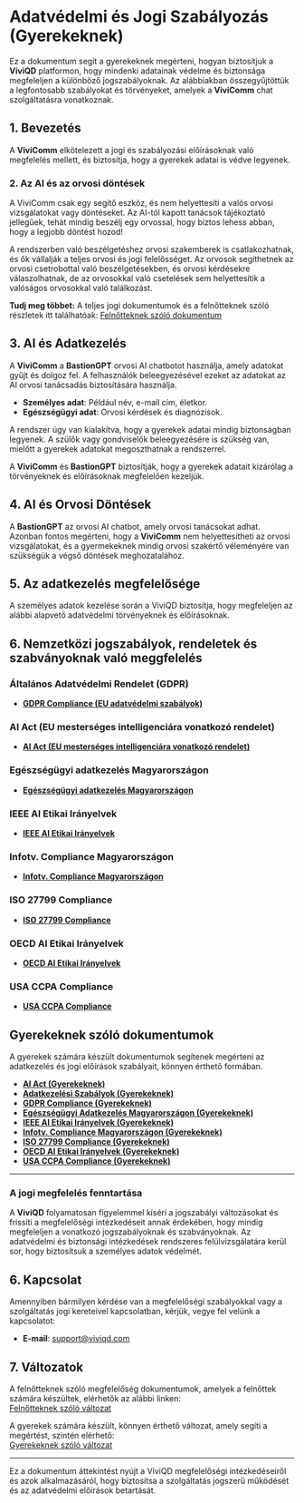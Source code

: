# Adatvédelmi és Jogi Szabályozás (Gyerekeknek)

Ez a dokumentum segít a gyerekeknek megérteni, hogyan biztosítjuk a **ViviQD** platformon, hogy mindenki adatainak védelme és biztonsága megfeleljen a különböző jogszabályoknak. Az alábbiakban összegyűjtöttük a legfontosabb szabályokat és törvényeket, amelyek a **ViviComm** chat szolgáltatásra vonatkoznak.

## 1. Bevezetés

A **ViviComm** elkötelezett a jogi és szabályozási előírásoknak való megfelelés mellett, és biztosítja, hogy a gyerekek adatai is védve legyenek.

### 2. Az AI és az orvosi döntések

A ViviComm csak egy segítő eszköz, és nem helyettesíti a valós orvosi vizsgálatokat vagy döntéseket. Az AI-tól kapott tanácsok tájékoztató jellegűek, tehát mindig beszélj egy orvossal, hogy biztos lehess abban, hogy a legjobb döntést hozod!

A rendszerben való beszélgetéshez orvosi szakemberek is csatlakozhatnak, és ők vállalják a teljes orvosi és jogi felelősséget. Az orvosok segíthetnek az orvosi csetrobottal való beszélgetésekben, és orvosi kérdésekre válaszolhatnak, de az orvosokkal való csetelések sem helyettesítik a valóságos orvosokkal való találkozást.

**Tudj meg többet:** A teljes jogi dokumentumok és a felnőtteknek szóló részletek itt találhatóak: [Felnőtteknek szóló dokumentum](../adult/index.md)

## 3. AI és Adatkezelés

A **ViviComm** a **BastionGPT** orvosi AI chatbotot használja, amely adatokat gyűjt és dolgoz fel. A felhasználók beleegyezésével ezeket az adatokat az AI orvosi tanácsadás biztosítására használja.

- **Személyes adat**: Például név, e-mail cím, életkor.
- **Egészségügyi adat**: Orvosi kérdések és diagnózisok.

A rendszer úgy van kialakítva, hogy a gyerekek adatai mindig biztonságban legyenek. A szülők vagy gondviselők beleegyezésére is szükség van, mielőtt a gyerekek adatokat megoszthatnak a rendszerrel.

A **ViviComm** és **BastionGPT** biztosítják, hogy a gyerekek adatait kizárólag a törvényeknek és előírásoknak megfelelően kezeljük.

## 4. AI és Orvosi Döntések

A **BastionGPT** az orvosi AI chatbot, amely orvosi tanácsokat adhat. Azonban fontos megérteni, hogy a **ViviComm** nem helyettesítheti az orvosi vizsgálatokat, és a gyermekeknek mindig orvosi szakértő véleményére van szükségük a végső döntések meghozatalához.

## 5. Az adatkezelés megfelelősége

A személyes adatok kezelése során a ViviQD biztosítja, hogy megfeleljen az alábbi alapvető adatvédelmi törvényeknek és előírásoknak.

## 6. Nemzetközi jogszabályok, rendeletek és szabványoknak való meggfelelés

### **Általános Adatvédelmi Rendelet (GDPR)**

- [**GDPR Compliance (EU adatvédelmi szabályok)**](../adult/gdpr-compliance.md)

### **AI Act (EU mesterséges intelligenciára vonatkozó rendelet)**

- [**AI Act (EU mesterséges intelligenciára vonatkozó rendelet)**](../adult/eu-ai-act.md)

### **Egészségügyi adatkezelés Magyarországon**

- [**Egészségügyi adatkezelés Magyarországon**](../adult/healthcare-compliance-hungary.md)

### **IEEE AI Etikai Irányelvek**

- [**IEEE AI Etikai Irányelvek**](../adult/ieee-ai-ethics.md)

### **Infotv. Compliance Magyarországon**

- [**Infotv. Compliance Magyarországon**](../adult/infotv-compliance-hungary.md)

### **ISO 27799 Compliance**

- [**ISO 27799 Compliance**](../adult/iso-27799-compliance.md)

### **OECD AI Etikai Irányelvek**

- [**OECD AI Etikai Irányelvek**](../adult/oecd-ai-ethics.md)

### **USA CCPA Compliance**

- [**USA CCPA Compliance**](../adult/usa-cpra-compliance.md)

## **Gyerekeknek szóló dokumentumok**

A gyerekek számára készült dokumentumok segítenek megérteni az adatkezelés és jogi előírások szabályait, könnyen érthető formában.

- [**AI Act (Gyerekeknek)**](./easy-ai-act.md)
- [**Adatkezelési Szabályok (Gyerekeknek)**](./easy-data-retention.md)
- [**GDPR Compliance (Gyerekeknek)**](./easy-gdpr-compliance.md)
- [**Egészségügyi Adatkezelés Magyarországon (Gyerekeknek)**](./easy-healthcare-compliance-hungary.md)
- [**IEEE AI Etikai Irányelvek (Gyerekeknek)**](./easy-ieee-ai-ethics.md)
- [**Infotv. Compliance Magyarországon (Gyerekeknek)**](./easy-infotv-compliance-hungary.md)
- [**ISO 27799 Compliance (Gyerekeknek)**](./easy-iso-27799-compliance.md)
- [**OECD AI Etikai Irányelvek (Gyerekeknek)**](./easy-oecd-ai-ethics.md)
- [**USA CCPA Compliance (Gyerekeknek)**](./easy-usa-ccpa-compliance.md)

---

### **A jogi megfelelés fenntartása**

A **ViviQD** folyamatosan figyelemmel kíséri a jogszabályi változásokat és frissíti a megfelelőségi intézkedéseit annak érdekében, hogy mindig megfeleljen a vonatkozó jogszabályoknak és szabványoknak. Az adatvédelmi és biztonsági intézkedések rendszeres felülvizsgálatára kerül sor, hogy biztosítsuk a személyes adatok védelmét.

## 6. Kapcsolat

Amennyiben bármilyen kérdése van a megfelelőségi szabályokkal vagy a szolgáltatás jogi kereteivel kapcsolatban, kérjük, vegye fel velünk a kapcsolatot:

- **E-mail**: [support@viviqd.com](mailto:support@viviqd.com)

## 7. Változatok

A felnőtteknek szóló megfelelőség dokumentumok, amelyek a felnőttek számára készültek, elérhetők az alábbi linken:  
[Felnőtteknek szóló változat](../adult/index.md)

A gyerekek számára készült, könnyen érthető változat, amely segíti a megértést, szintén elérhető:  
[Gyerekeknek szóló változat](../easy/index.md)

---

Ez a dokumentum áttekintést nyújt a ViviQD megfelelőségi intézkedéseiről és azok alkalmazásáról, hogy biztosítsa a szolgáltatás jogszerű működését és az adatvédelmi előírások betartását.
